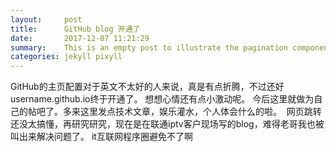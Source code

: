 ```yaml
---
layout:     post
title:      GitHub blog 开通了
date:       2017-12-07 11:21:29
summary:    This is an empty post to illustrate the pagination component with Pixyll.
categories: jekyll pixyll
---
```


  GitHub的主页配置对于英文不太好的人来说，真是有点折腾，不过还好username.github.io终于开通了。
  想想心情还有点小激动呢。
  今后这里就做为自己的帖吧了。多来这里发点技术文章，娱乐灌水，个人体会什么的啦。
  网页跳转还没太搞懂，再研究研究，现在是在联通iptv客户现场写的blog，难得老哥我也被叫出来解决问题了。
  it互联网程序圈避免不了啊
